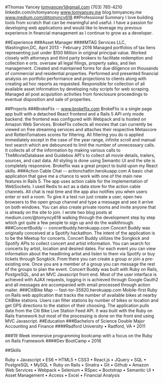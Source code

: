 #Thomas Yancey
tomyancey1@gmail.com
(703) 785-4210
linkedin.com/in/tomyancey
www.tomyancey.me
blog.tomyancey.me
www.medium.com/@tomyncy618
##Professional Summary
I love building tools from scratch that can be meaningful and useful. I have a passion for developing web applications and would like to leverage my previous experience in financial management as I continue to grow as a developer.

##Experience
###Asset Manager
####MTAG Services LLC, Washington,DC, April 2013 - February 2016
Managed portfolios of tax liens representing just under $100 Million in original principal value. Worked closely with attorneys and third party brokers to facilitate redemption and collection e orts. oversaw all legal filings, property sales, and lien management. Created and maintained forms for due diligence on thousands of commercial and residential properties. Performed and presented financial analysis on portfolio performance and projections to clients along with creating ad hoc reports as requested. Responsible for collection of all available asset information by developing ruby scripts for web scraping. Managed all post acquisition activities from foreclosure proceedings to eventual disposition and sale of properties.

##Projects
###BrokeFlix -- www.brokeflix.com
BrokeFlix is a single page app built with a detached React frontend and a Rails 5 API only mode backend. the frontend was configured with Webpack and is hosted on Amazon Web Services. BrokeFlix collects all movies that can currently be viewed on free streaming services and attaches their respective Metascore and RottenTomatoes scores for filtering. All filtering you do is applied immediately except in the case of the year range, infinite scroll and manual text search which are debounced to limit the number of unnecessary calls. It collects all of the information by making various calls to TheMovieDatabase and Guidebox API's to collect all movie details, trailers, sources, and cast data. All styling is done using Semantic UI and the site is completely responsive. Brokeflix was a great project to build upon my React skills.
###Action Cable Chat -- actionchattin.herokuapp.com
A basic chat application that gave me a chance to work with one of the main new features in Rails 5. The app uses action cable for the implementation of WebSockets. I used Redis to act as a data store for the action cable channels. All chat is real time and the app also notifies you when users enter or exit a room. To give it a test run just create a user, open two browsers to the open group channel and type a message and see it arrive on both windows. You can also create private rooms and invite anyone that is already on the site to join. I wrote two blog posts at medium.com/@tomyncy618 walking through the development step by step which got quite a few people to sign up and do the walkthrough.
###ConcertBuddy -- concertbuddy.herokuapp.com
Concert Buddy was originally conceived at a Spotify hackathon. The intent of the application is to be the Meetup for concerts. Concert Buddy utilizes the Songkick and Spotify APIs to collect concert and artist information. You can search for concerts by artist, location and desired dates. For each event you can view information about the headlining artist and listen to them via Spotify or buy tickets through Songkick. From there you can create a group or join a pre-existing one. Once you are a member of a group you can message the rest of the groups to plan the event. Concert Buddy was built with Ruby on Rails, PostgreSQL, and an MVC Javascript front end. Most of the user interface is achieved with AJAX requests, logging in is achieved through Google Oauth2 and all messages are accompanied with email processed through action mailer.
###CitiBike Map -- fast-tor-35920.herokuapp.com
Mobile-first Ruby on Rails web application that tracks the number of available bikes at nearby CitiBike stations. Users can filter stations by number of bikes or location and get GPS directions to the station of their choosing. The application pulls data from the Citi Bike Live Station Feed API. It was built with the Ruby on Rails framework but most of the processing is done on the front end using MVC Javascript.
##Education
###Bachelors of Science Double Major Accounting and Finance
####Radford University • Radford, VA • 2011

###19 Week immersive programming bootcamp with a focus on the Ruby on Rails Framework
####Dev BootCamp • 2016

##Skills

Ruby • Javascript • ES6 • HTML5 • CSS3 • React.js • JQuery • SQL • PostgreSQL • MySQL • Ruby on Rails • Sinatra • Git • Github • Amazon Web Services • Webpack • Selenium • RSpec • Bootstrap • Semantic UI • Asset Management • Access • Excel • Financial Analysis 
